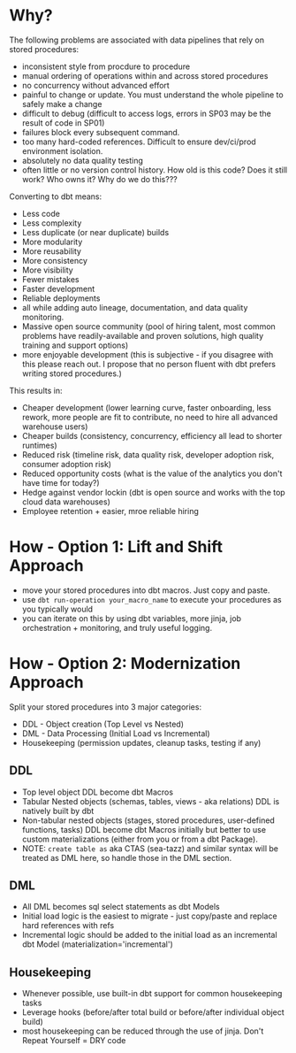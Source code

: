 # Why?
The following problems are associated with data pipelines that rely on stored procedures:
- inconsistent style from procdure to procedure
- manual ordering of operations within and across stored procedures
- no concurrency without advanced effort
- painful to change or update. You must understand the whole pipeline to safely make a change
- difficult to debug (difficult to access logs, errors in SP03 may be the result of code in SP01)
- failures block every subsequent command. 
- too many hard-coded references. Difficult to ensure dev/ci/prod environment isolation.
- absolutely no data quality testing
- often little or no version control history. How old is this code? Does it still work? Who owns it? Why do we do this???

Converting to dbt means:
- Less code
- Less complexity
- Less duplicate (or near duplicate) builds 
- More modularity
- More reusability
- More consistency
- More visibility
- Fewer mistakes
- Faster development
- Reliable deployments
- all while adding auto lineage, documentation, and data quality monitoring.
- Massive open source community (pool of hiring talent, most common problems have readily-available and proven solutions, high quality training and support options)
- more enjoyable development (this is subjective - if you disagree with this please reach out. I propose that no person fluent with dbt prefers writing stored procedures.)

This results in:
- Cheaper development (lower learning curve, faster onboarding, less rework, more people are fit to contribute, no need to hire all advanced warehouse users)
- Cheaper builds (consistency, concurrency, efficiency all lead to shorter runtimes)
- Reduced risk (timeline risk, data quality risk, developer adoption risk, consumer adoption risk)
- Reduced opportunity costs (what is the value of the analytics you don't have time for today?)
- Hedge against vendor lockin (dbt is open source and works with the top cloud data warehouses)
- Employee retention + easier, mroe reliable hiring

# How - Option 1: Lift and Shift Approach
- move your stored procedures into dbt macros. Just copy and paste.
- use `dbt run-operation your_macro_name` to execute your procedures as you typically would
- you can iterate on this by using dbt variables, more jinja, job orchestration + monitoring, and truly useful logging.

# How - Option 2: Modernization Approach
Split your stored procedures into 3 major categories:
- DDL - Object creation (Top Level vs Nested)
- DML - Data Processing (Initial Load vs Incremental)
- Housekeeping (permission updates, cleanup tasks, testing if any)

## DDL
- Top level object DDL become dbt Macros
- Tabular Nested objects (schemas, tables, views - aka relations) DDL is natively built by dbt
- Non-tabular nested objects (stages, stored procedures, user-defined functions, tasks) DDL become dbt Macros initially but better to use custom materializations (either from you or from a dbt Package).
- NOTE: `create table as` aka CTAS (sea-tazz) and similar syntax will be treated as DML here, so handle those in the DML section. 

## DML
- All DML becomes sql select statements as dbt Models
- Initial load logic is the easiest to migrate - just copy/paste and replace hard references with refs
- Incremental logic should be added to the initial load as an incremental dbt Model (materialization='incremental')

## Housekeeping
- Whenever possible, use built-in dbt support for common housekeeping tasks
- Leverage hooks (before/after total build or before/after individual object build)
- most housekeeping can be reduced through the use of jinja. Don't Repeat Yourself = DRY code